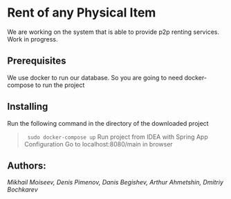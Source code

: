 # Rent of any Physical Item
We are working on the system that is able to provide p2p renting services. Work in progress.
## Prerequisites
We use docker to run our database. So you are going to need docker-compose to run the project
## Installing
Run the following command in the directory of the downloaded project
> ``` sudo docker-compose up```
Run project from IDEA with Spring App Configuration
Go to localhost:8080/main in browser
## Authors:
_Mikhail Moiseev, Denis Pimenov, Danis Begishev, Arthur Ahmetshin, Dmitriy Bochkarev_
